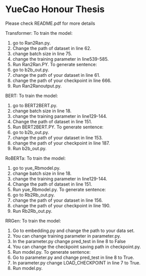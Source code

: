 # YueCao Honour Thesis
 
Please check README.pdf for more details

Transformer:
To train the model:
 1.	go to Ran2Ran.py.
 2.	Change the path of dataset in line 62.
 3.	change batch size in line 75.
 4.	change the training parameter in line539-585.
 5.	Run Ran2Ran.PY.
To generate sentence:
 1.	go to b2b_out.py.
 2.	change the path of your dataset in line 61.
 3.	change the path of your checkpoint in line 666.
 4.	Run Ran2Ranoutput.py.

BERT:
To train the model:
 1.	go to BERT2BERT.py.
 2.	change batch size in line 18.
 3.	change the training parameter in line129-144.
 4.	Change the path of dataset in line 151.
 5.	Run BERT2BERT.PY.
To generate sentence:
 1.	go to b2b_out.py.
 2.	change the path of your dataset in line 153.
 3.	change the path of your checkpoint in line 187.
 4.	Run b2b_out.py.

RoBERTa:
To train the model:
 1.	go to yue_Rbmodel.py.
 2.	change batch size in line 18.
 3.	change the training parameter in line129-144.
 4.	Change the path of dataset in line 151.
 5.	Run yue_Rbmodel.py.
To generate sentence:
 1.	go to Rb2Rb_out.py.
 2.	change the path of your dataset in line 156.
 3.	change the path of your checkpoint in line 190.
 4.	Run Rb2Rb_out.py.

RRGen:
To train the model:
 1.	Go to embedding.py and change the path to your data set.
 2.	You can change training parameter in parameter.py. 
 3.	In the parameter.py change pred_test in line 8 to False
 4.	You can change the checkpoint saving path in checkpoint.py.
 5.	Run model.py.
To generate sentence:
 1.	Go to parameter.py and change pred_test in line 8 to True.
 2.	In parameter.py change LOAD_CHECKPOINT in line 7 to True.
 3.	Run model.py.
